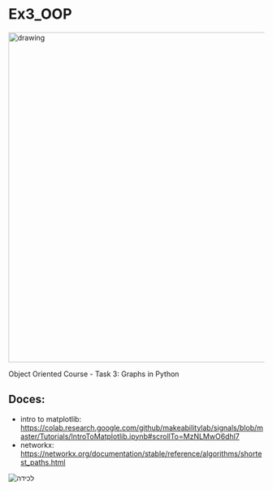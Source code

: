 # Ex3_OOP
<img src="https://img.freepik.com/free-photo/network-with-nodes-connected-background-technology-concept_34478-108.jpg?size=626&ext=jpg" alt="drawing" width="650"/>


Object Oriented Course - Task 3: Graphs in Python

## Doces:
* intro to matplotlib: https://colab.research.google.com/github/makeabilitylab/signals/blob/master/Tutorials/IntroToMatplotlib.ipynb#scrollTo=MzNLMwO6dhl7 
* networkx: https://networkx.org/documentation/stable/reference/algorithms/shortest_paths.html
 
![‏‏לכידה](https://user-images.githubusercontent.com/73783656/147393321-648d1d74-4257-4500-bd18-f31b6b95fd5e.JPG)
